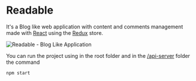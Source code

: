 # Readable
It's a Blog like web application with content and comments management made with [React](https://github.com/facebook/react) using the [Redux](https://github.com/reactjs/redux) store.

![Readable - Blog Like Application](https://s3.amazonaws.com/in3d-site/portfolio/readable-prj.jpg "Readable Project")

You can run the project using in the root folder and in the [/api-server](https://github.com/mmoraisa/readable/tree/master/api-server) folder the command
```javascript
npm start
```